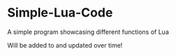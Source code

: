 # Simple-Lua-Code
A simple program showcasing different functions of Lua

Will be added to and updated over time!
